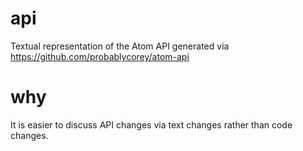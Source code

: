api
===

Textual representation of the Atom API generated via https://github.com/probablycorey/atom-api

why
===

It is easier to discuss API changes via text changes rather than code changes.
